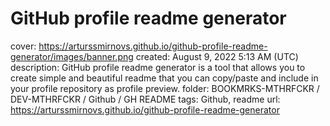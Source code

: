 # GitHub profile readme generator

cover: https://arturssmirnovs.github.io/github-profile-readme-generator/images/banner.png
created: August 9, 2022 5:13 AM (UTC)
description: GitHub profile readme generator is a tool that allows you to create simple and beautiful readme that you can copy/paste and include in your profile repository as profile preview.
folder: BOOKMRKS-MTHRFCKR / DEV-MTHRFCKR / Github / GH README
tags: Github, readme
url: https://arturssmirnovs.github.io/github-profile-readme-generator